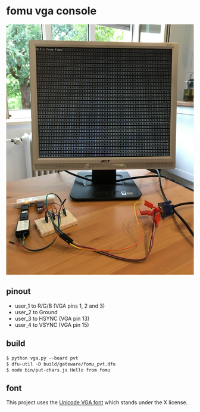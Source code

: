 # fomu vga console

![demo](https://raw.githubusercontent.com/hinzundcode/fomu-vga-console/master/demo.jpg)

## pinout

* user_1 to R/G/B (VGA pins 1, 2 and 3)
* user_2 to Ground
* user_3 to HSYNC (VGA pin 13) 
* user_4 to VSYNC (VGA pin 15)

## build

```
$ python vga.py --board pvt
$ dfu-util -D build/gateware/fomu_pvt.dfu
$ node bin/put-chars.js Hello from fomu
```

## font

This project uses the [Unicode VGA font](http://www.inp.nsk.su./~bolkhov/files/fonts/univga/) which stands under the X license.
